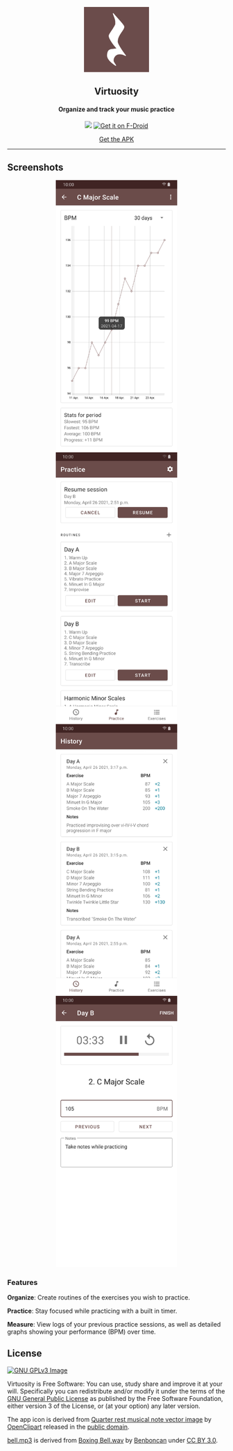 <p align="center"><img src="https://github.com/ramzan/Virtuosity/blob/main/images/ic_launcher-playstore.webp?raw=true" width="150"></p> 
<h2 align="center"><b>Virtuosity</b></h2>
<h4 align="center">Organize and track your music practice</h4>
<p align="center">
<a href="https://play.google.com/store/apps/details?id=ca.ramzan.virtuosity"><img src="https://play.google.com/intl/en_us/badges/images/generic/en_badge_web_generic.png" height="100"></a>
<a href="https://f-droid.org/packages/ca.ramzan.virtuosity">
    <img src="https://fdroid.gitlab.io/artwork/badge/get-it-on.png"
    alt="Get it on F-Droid"
    height="100">
</a>
</p> 
<p align="center">
<a href="https://github.com/ramzan/virtuosity/releases/" alt="GitHub release">Get the APK</a>
</p> 
<hr>


## Screenshots
<div align="center">
<img src="images/graph.jpg" width=280>
<img src="images/routines.jpg" width=280>
<img src="images/history.jpg" width=280>
<img src="images/session.jpg" width=280>
</div>

### Features

<b>Organize</b>: Create routines of the exercises you wish to practice.

<b>Practice</b>: Stay focused while practicing with a built in timer.

<b>Measure</b>: View logs of your previous practice sessions, as well as detailed graphs showing your performance (BPM) over time.

## License
[![GNU GPLv3 Image](https://www.gnu.org/graphics/gplv3-127x51.png)](http://www.gnu.org/licenses/gpl-3.0.en.html)  

Virtuosity is Free Software: You can use, study share and improve it at your
will. Specifically you can redistribute and/or modify it under the terms of the
[GNU General Public License](https://www.gnu.org/licenses/gpl.html) as
published by the Free Software Foundation, either version 3 of the License, or
(at your option) any later version.  

The app icon is derived from [Quarter rest musical note vector image](https://freesvg.org/quarter-rest-musical-note-vector-image) by [OpenClipart](https://freesvg.org/by/OpenClipart) released in the [public domain](https://creativecommons.org/licenses/publicdomain/).

[bell.mp3](https://github.com/ramzan/Virtuosity/blob/0e161192bbc887bb7b246cc81c4c40ef356106fd/app/src/main/res/raw/bell.mp3) is derived from [Boxing Bell.wav](https://freesound.org/people/Benboncan/sounds/66951/) by [Benboncan](https://freesound.org/people/Benboncan/) under [CC BY 3.0](https://creativecommons.org/licenses/by/3.0/).
